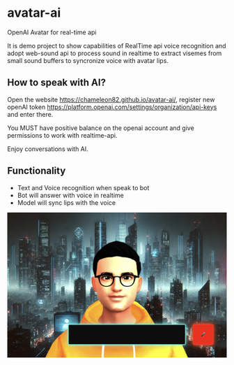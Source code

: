 # avatar-ai

OpenAI Avatar for real-time api

It is demo project to show capabilities of RealTime api voice recognition and adopt web-sound api to process sound in
realtime to extract visemes from small sound buffers to syncronize voice with avatar lips.

## How to speak with AI?

Open the website https://chameleon82.github.io/avatar-ai/,
register new openAI token https://platform.openai.com/settings/organization/api-keys and enter there.

You MUST have positive balance on the openai account and give permissions to work with realtime-api.

Enjoy conversations with AI.

## Functionality

- Text and Voice recognition when speak to bot
- Bot will answer with voice in realtime
- Model will sync lips with the voice

![avatar](docs/avatar-ai.png)